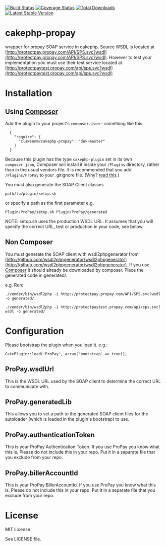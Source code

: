 [![Build Status](https://travis-ci.org/clawsonm/cakephp-propay.png?branch=master)](https://travis-ci.org/clawsonm/cakephp-propay) [![Coverage Status](https://coveralls.io/repos/clawsonm/cakephp-propay/badge.png?branch=master)](https://coveralls.io/r/clawsonm/cakephp-propay?branch=master) [![Total Downloads](https://poser.pugx.org/clawsonm/cakephp-propay/d/total.png)](https://packagist.org/packages/clawsonm/cakephp-propay) [![Latest Stable Version](https://poser.pugx.org/clawsonm/cakephp-propay/v/stable.png)](https://packagist.org/packages/clawsonm/cakephp-propay)


cakephp-propay
==============

wrapper for propay SOAP service in cakephp. Source WSDL is located at [http://protectpay.propay.com/API/SPS.svc?wsdl](http://protectpay.propay.com/API/SPS.svc?wsdl). However to test your implementation you must use their test service located at [http://protectpaytest.propay.com/api/sps.svc?wsdl](http://protectpaytest.propay.com/api/sps.svc?wsdl)

Installation
=============

Using [Composer](http://getcomposer.org/)
------------------------------------------

Add the plugin to your project's `composer.json` - something like this:

```composer
  {
    "require": {
      "clawsonm/cakephp-propay": "dev-master"
    }
  }
```

Because this plugin has the type `cakephp-plugin` set in its own `composer.json`, Composer will install it inside your `/Plugins` directory, rather than in the usual vendors file. It is recommended that you add `/Plugins/ProPay` to your .gitignore file. (Why? [read this](http://getcomposer.org/doc/faqs/should-i-commit-the-dependencies-in-my-vendor-directory.md).)

You must also generate the SOAP Client classes

    path/to/plugin/setup.sh

or specify a path as the first parameter e.g.

    Plugin/ProPay/setup.sh Plugin/ProPay/generated

NOTE: setup.sh uses the production WSDL URL. It assumes that you will specify the correct URL, test or production in your code, see below.

Non Composer
-----------------

You must generate the SOAP client with wsdl2phpgenerator from [http://github.com/wsdl2phpgenerator/wsdl2phpgenerator](http://github.com/wsdl2phpgenerator/wsdl2phpgenerator). If you use [Composer](http://getcomposer.org) it should already be downloaded by composer. Place the generated code in generated/.

e.g. Run:

    ./vender/bin/wsdl2php -i http://protectpay.propay.com/API/SPS.svc?wsdl -o generated/

    ./vender/bin/wsdl2php -i http://protectpaytest.propay.com/api/sps.svc?wsdl -o generated/

Configuration
======================

Please bootstrap the plugin when you load it. e.g.:

    CakePlugin::load('ProPay', array('bootstrap' => true));

ProPay.wsdlUrl
------------------

This is the WSDL URL used by the SOAP client to determine the correct URL to communicate with.

ProPay.generatedLib
---------------------

This allows you to set a path to the generated SOAP client files for the autoloader (which is loaded in the plugin's bootstrap) to use.

ProPay.authenticationToken
-------------------------------

This is your ProPay Authentication Token. If you use ProPay you know what this is. Please do not include this in your repo. Put it in a separate file that you exclude from your repo.

ProPay.billerAccountId
------------------------------

This is your ProPay BillerAccountId. If you use ProPay you know what this is. Please do not include this in your repo. Put it in a separate file that you exclude from your repo.

License
=========================

MIT License

See LICENSE file.
